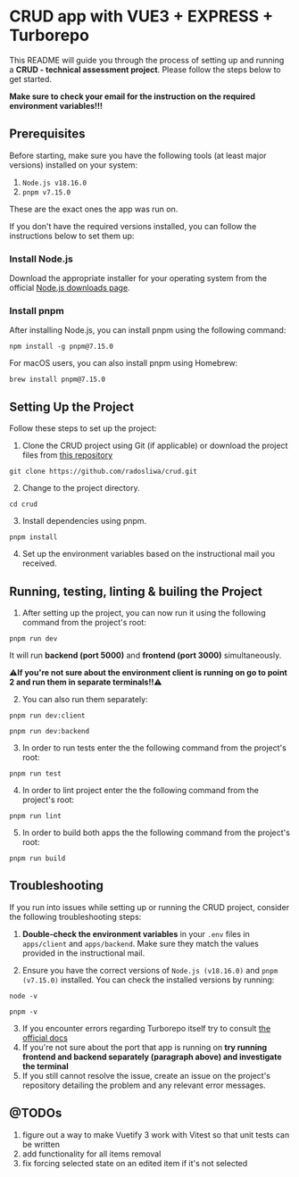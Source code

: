 
#   CRUD app with VUE3 + EXPRESS + Turborepo

This README will guide you through the process of setting up and running a **CRUD - technical assessment project**. Please follow the steps below to get started. 

**Make sure to check your email for the instruction on the required environment variables!!!**

## Prerequisites

Before starting, make sure you have the following tools (at least major versions) installed on your system:

1.  `Node.js v18.16.0`
2.  `pnpm v7.15.0`

These are the exact ones the app was run on.

If you don't have the required versions installed, you can follow the instructions below to set them up:

### Install Node.js

Download the appropriate installer for your operating system from the official [Node.js downloads page](https://nodejs.org/en/download/).

### Install pnpm

After installing Node.js, you can install pnpm using the following command:

```
npm install -g pnpm@7.15.0
```

For macOS users, you can also install pnpm using Homebrew:

```
brew install pnpm@7.15.0 
```
## Setting Up the Project

Follow these steps to set up the project:

1.  Clone the CRUD project using Git (if applicable) or download the project files from [this repository](https://github.com/radosliwa/crud)
```
git clone https://github.com/radosliwa/crud.git 
```
2.  Change to the project directory.
```
cd crud
```
3.  Install dependencies using pnpm.
```
pnpm install
``` 

4.  Set up the environment variables based on the instructional mail you received. 

## Running, testing, linting & builing the Project

1. After setting up the project, you can now run it using the following command from the project's root:
```
pnpm run dev
```
It will run **backend  (port 5000)** and **frontend (port 3000)** simultaneously. 

⚠️**If you're not sure about the environment client is running on go to point 2 and run them in separate terminals!!**⚠️ 

2. You can also run them separately:
```
pnpm run dev:client
```
```
pnpm run dev:backend
```

3. In order to run tests enter the the following command from the project's root:
```
pnpm run test
```
4. In order to lint project enter the the following command from the project's root:
```
pnpm run lint
```
5. In order to build both apps the the following command from the project's root:
```
pnpm run build
```

## Troubleshooting

If you run into issues while setting up or running the CRUD project, consider the following troubleshooting steps:

1.  **Double-check the environment variables** in your `.env` files in `apps/client` and `apps/backend`. Make sure they match the values provided in the instructional mail.
    
2.  Ensure you have the correct versions of `Node.js (v18.16.0)` and `pnpm (v7.15.0)` installed. You can check the installed versions by running:
```
node -v
```
```
pnpm -v
``` 
3.  If you encounter errors regarding Turborepo itself try to consult [the official docs](https://turbo.build/repo/docs/troubleshooting)
4. If you're not sure about the port that app is running on **try running frontend and backend separately (paragraph above) and investigate the terminal**
5.  If you still cannot resolve the issue, create an issue on the project's repository detailing the problem and any relevant error messages.

## @TODOs
1. figure out a way to make Vuetify 3 work with Vitest so that unit tests can be written
2. add functionality for all items removal
3. fix forcing selected state on an edited item if it's not selected